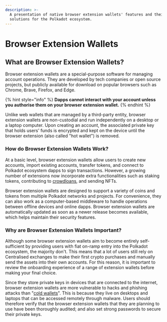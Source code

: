 ```yaml
---
description: >-
  A presentation of native browser extension wallets' features and their
  solutions for the Polkadot ecosystem.
---
```


# Browser Extension Wallets

## What are Browser Extension Wallets?

Browser extension wallets are a special-purpose software for managing account operations. They are developed by tech companies or open source projects, but publicly available for download on popular browsers such as Chrome, Brave, Firefox, and Edge.

{% hint style="info" %}
**Dapps cannot interact with your account unless you authorise them on your browser extension wallet.**&#x20;
{% endhint %}

Unlike web wallets that are managed by a third-party entity, browser extension wallets are non-custodial and run independently on a desktop or a laptop computer. Upon creating an account, the associated private key that holds users' funds is encrypted and kept on the device until the browser extension (also called "hot wallet") is removed.



### How do Browser Extension Wallets Work?

At a basic level, browser extension wallets allow users to create new accounts, import existing accounts, transfer tokens, and connect to Polkadot ecosystem dapps to sign transactions. However, a growing number of extensions now incorporate extra functionalities such as staking tokens, contributing to [crowdloans](https://dot-alert.gitbook.io/dot.alert/content/3.operations/crowdfunding/crowdloans), and sending NFTs.&#x20;

Browser extension wallets are designed to support a variety of coins and tokens from multiple Polkadot networks and projects. For convenience, they can also work as a computer-based middleware to handle operations between offline devices and online dapps. Browser extension wallets are automatically updated as soon as a newer release becomes available, which helps maintain their security features.



### Why are Browser Extension Wallets Important?

Although some browser extension wallets aim to become entirely self-sufficient by providing users with fiat on-ramp entry into the Polkadot ecosystem, the majority don't. This means that a lot of users still rely on Centralised exchanges to make their first crypto purchases and manually send the assets into their own accounts. For this reason, it is important to review the onboarding experience of a range of extension wallets before making your final choice.

Since they store private keys in devices that are connected to the internet, browser extension wallets are more vulnerable to hacks and phishing attacks than "[cold wallets](air-gapped-signers.md)". This is because they live on desktops and laptops that can be accessed remotely through malware. Users should therefore verify that the browser extension wallets that they are planning to use have been thoroughly audited; and also set strong passwords to secure their private keys.

